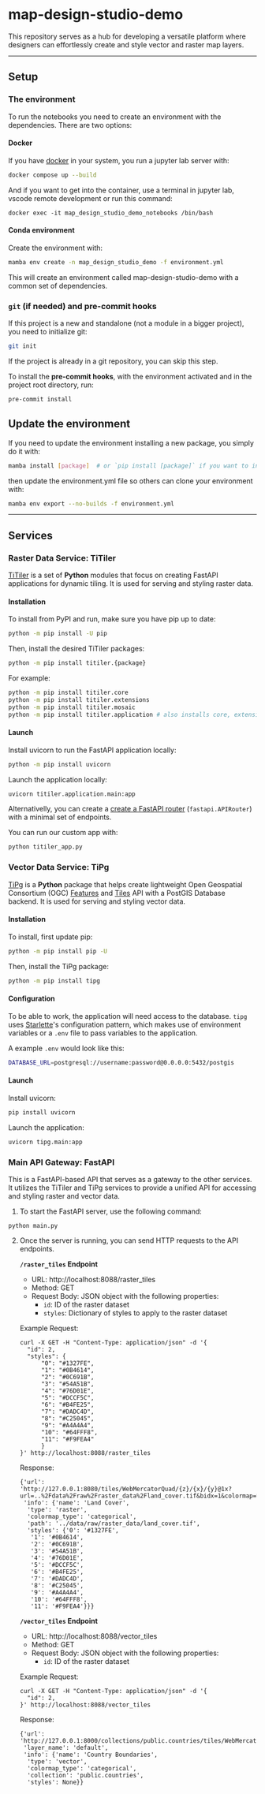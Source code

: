 map-design-studio-demo
==============================

This repository serves as a hub for developing a versatile platform where designers can effortlessly create and style vector and raster map layers.

--------

## Setup

### The environment

To run the notebooks you need to create an environment with the dependencies. There are two options:

#### Docker

If you have [docker](https://docs.docker.com/engine/install/) in your system,
you run a jupyter lab server with:

``` bash
docker compose up --build
```

And if you want to get into the container, use a terminal in jupyter lab,
vscode remote development or run this command:

```shell
docker exec -it map_design_studio_demo_notebooks /bin/bash
```

#### Conda environment

Create the environment with:

``` bash
mamba env create -n map_design_studio_demo -f environment.yml
```

This will create an environment called map-design-studio-demo with a common set of dependencies.

### `git` (if needed) and pre-commit hooks

If this project is a new and standalone (not a module in a bigger project), you need to initialize git:

``` bash
git init
```

If the project is already in a git repository, you can skip this step.

To install the **pre-commit hooks**, with the environment activated and in the project root directory, run:

``` bash
pre-commit install
```

## Update the environment

If you need to update the environment installing a new package, you simply do it with:

``` bash
mamba install [package]  # or `pip install [package]` if you want to install it via pip
```

then update the environment.yml file so others can clone your environment with:

``` bash
mamba env export --no-builds -f environment.yml
```
--------

## Services

### Raster Data Service: TiTiler

[TiTiler](https://developmentseed.org/titiler/) is a set of **Python** modules that focus on creating FastAPI applications for dynamic tiling. It is used for serving and styling raster data.

#### Installation

To install from PyPI and run, make sure you have pip up to date:

```bash
python -m pip install -U pip
```
Then, install the desired TiTiler packages:
```bash
python -m pip install titiler.{package}
```
For example:
```bash
python -m pip install titiler.core
python -m pip install titiler.extensions
python -m pip install titiler.mosaic
python -m pip install titiler.application # also installs core, extensions and mosaic
```

#### Launch

Install uvicorn to run the FastAPI application locally:
```bash
python -m pip install uvicorn
```
Launch the application locally:
```bash
uvicorn titiler.application.main:app
```

Alternativelly, you can create a [create a FastAPI router](https://developmentseed.org/titiler/advanced/tiler_factories/) (`fastapi.APIRouter`) with a minimal set of endpoints.

You can run our custom app with:
```bash
python titiler_app.py
```

### Vector Data Service: TiPg

[TiPg](https://developmentseed.org/tipg/) is a **Python** package that helps create lightweight Open Geospatial Consortium (OGC) [Features](https://ogcapi.ogc.org/features/) and [Tiles](https://ogcapi.ogc.org/tiles/) API with a PostGIS Database backend. It is used for serving and styling vector data.

#### Installation

To install, first update pip:
```bash
python -m pip install pip -U
```
Then, install the TiPg package:
```bash
python -m pip install tipg
```

#### Configuration

To be able to work, the application will need access to the database. `tipg` uses [Starlette](https://www.starlette.io/config/)'s configuration pattern, which makes use of environment variables or a `.env` file to pass variables to the application.

A example `.env` would look like this:
```bash
DATABASE_URL=postgresql://username:password@0.0.0.0:5432/postgis
```

#### Launch

Install uvicorn:
```bash
pip install uvicorn
```

Launch the application:
```bash
uvicorn tipg.main:app
```

### Main API Gateway: FastAPI

This is a FastAPI-based API that serves as a gateway to the other services.
It utilizes the TiTiler and TiPg services to provide a unified API for accessing and styling raster and vector data.

1. To start the FastAPI server, use the following command:

```
python main.py
```

2. Once the server is running, you can send HTTP requests to the API endpoints.

   **`/raster_tiles` Endpoint**

   - URL: http://localhost:8088/raster_tiles
   - Method: GET
   - Request Body: JSON object with the following properties:
     - `id`: ID of the raster dataset
     - `styles`: Dictionary of styles to apply to the raster dataset

   Example Request:

      ```commandline
      curl -X GET -H "Content-Type: application/json" -d '{
        "id": 2,
        "styles": {
            "0": "#1327FE",
            "1": "#0B4614",
            "2": "#0C691B",
            "3": "#54A51B",
            "4": "#76D01E",
            "5": "#DCCF5C",
            "6": "#B4FE25",
            "7": "#DADC4D",
            "8": "#C25045",
            "9": "#A4A4A4",
            "10": "#64FFF8",
            "11": "#F9FEA4"
            }
      }' http://localhost:8088/raster_tiles
      ```

   Response:
   ```
   {'url': 'http://127.0.0.1:8080/tiles/WebMercatorQuad/{z}/{x}/{y}@1x?url=..%2Fdata%2Fraw%2Fraster_data%2Fland_cover.tif&bidx=1&colormap=%7B%220%22%3A+%22%231327FE%22%2C+%221%22%3A+%22%230B4614%22%2C+%222%22%3A+%22%230C691B%22%2C+%223%22%3A+%22%2354A51B%22%2C+%224%22%3A+%22%2376D01E%22%2C+%225%22%3A+%22%23DCCF5C%22%2C+%226%22%3A+%22%23B4FE25%22%2C+%227%22%3A+%22%23DADC4D%22%2C+%228%22%3A+%22%23C25045%22%2C+%229%22%3A+%22%23A4A4A4%22%2C+%2210%22%3A+%22%2364FFF8%22%2C+%2211%22%3A+%22%23F9FEA4%22%7D',
    'info': {'name': 'Land Cover',
     'type': 'raster',
     'colormap_type': 'categorical',
     'path': '../data/raw/raster_data/land_cover.tif',
     'styles': {'0': '#1327FE',
      '1': '#0B4614',
      '2': '#0C691B',
      '3': '#54A51B',
      '4': '#76D01E',
      '5': '#DCCF5C',
      '6': '#B4FE25',
      '7': '#DADC4D',
      '8': '#C25045',
      '9': '#A4A4A4',
      '10': '#64FFF8',
      '11': '#F9FEA4'}}}
   ```
   **`/vector_tiles` Endpoint**

   - URL: http://localhost:8088/vector_tiles
   - Method: GET
   - Request Body: JSON object with the following properties:
     - `id`: ID of the raster dataset

   Example Request:

      ```commandline
      curl -X GET -H "Content-Type: application/json" -d '{
        "id": 2,
      }' http://localhost:8088/vector_tiles
      ```

   Response:

      ```
      {'url': 'http://127.0.0.1:8000/collections/public.countries/tiles/WebMercatorQuad/{z}/{x}/{y}',
       'layer_name': 'default',
       'info': {'name': 'Country Boundaries',
        'type': 'vector',
        'colormap_type': 'categorical',
        'collection': 'public.countries',
        'styles': None}}
      ```
